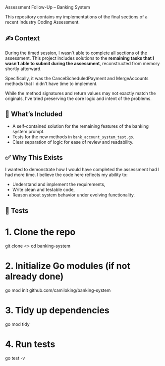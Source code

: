 Assessment Follow-Up – Banking System

This repository contains my implementations of the final sections of a recent Industry Coding Assessment.

## ✍️ Context

During the timed session, I wasn't able to complete all sections of the assessment. This project includes solutions to the **remaining tasks that I wasn’t able to submit during the assessment**, reconstructed from memory shortly afterward.

Specifically, it was the CancelScheduledPayment and MergeAccounts methods that I didn't have time to implement.

While the method signatures and return values may not exactly match the originals, I’ve tried preserving the core logic and intent of the problems.

## 🧠 What’s Included

- A self-contained solution for the remaining features of the banking system prompt.
- Tests for the new methods in `bank_account_system_test.go`.
- Clear separation of logic for ease of review and readability.

## ✅ Why This Exists

I wanted to demonstrate how I would have completed the assessment had I had more time. I believe the code here reflects my ability to:
- Understand and implement the requirements,
- Write clean and testable code,
- Reason about system behavior under evolving functionality.

## 🧪 Tests

# 1. Clone the repo
git clone <>
cd banking-system

# 2. Initialize Go modules (if not already done)
go mod init github.com/camiloking/banking-system

# 3. Tidy up dependencies
go mod tidy

# 4. Run tests
go test -v